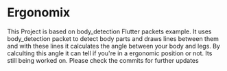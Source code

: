 # Ergonomix

This Project is based on body_detection Flutter packets example. It uses body_detection packet to detect body parts and draws lines between them and with these lines it calculates the angle between your body and legs. By calculting this angle it can tell if you're in a ergonomic position or not. Its still being worked on. Please check the commits for further updates
